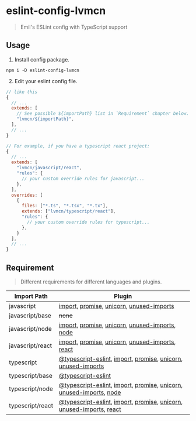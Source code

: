 # eslint-config-lvmcn

> Emil's ESLint config with TypeScript support

## Usage

1. Install config package.

```shell
npm i -D eslint-config-lvmcn
```

2. Edit your eslint config file.

```js
// like this
{
  // ...
  extends: [
    // See possible ${importPath} list in `Requirement` chapter below.
    "lvmcn/${importPath}",
  ],
  // ...
}

// For example, if you have a typescript react project:
{
  // ...
  extends: [
    "lvmcn/javascript/react",
    "rules": {
      // your custom override rules for javascript...
    },
  ],
  overrides: [
    {
      files: ["*.ts", "*.tsx", "*.tx"],
      extends: ["lvmcn/typescript/react"],
      "rules": {
        // your custom override rules for typescript...
      },
    }
  ],
  // ...
}
```

## Requirement

> Different requirements for different languages and plugins.

| Import Path | Plugin |
| ----------- | ------ |
| javascript      | [import](https://www.npmjs.com/package/eslint-plugin-import), [promise](https://www.npmjs.com/package/eslint-plugin-promise), [unicorn](https://www.npmjs.com/package/eslint-plugin-unicorn), [unused-imports](https://www.npmjs.com/package/eslint-plugin-unused-imports) |
| javascript/base | ~~none~~ |
| javascript/node | [import](https://www.npmjs.com/package/eslint-plugin-import), [promise](https://www.npmjs.com/package/eslint-plugin-promise), [unicorn](https://www.npmjs.com/package/eslint-plugin-unicorn), [unused-imports](https://www.npmjs.com/package/eslint-plugin-unused-imports), [node](https://www.npmjs.com/package/eslint-plugin-node) |
| javascript/react | [import](https://www.npmjs.com/package/eslint-plugin-import), [promise](https://www.npmjs.com/package/eslint-plugin-promise), [unicorn](https://www.npmjs.com/package/eslint-plugin-unicorn), [unused-imports](https://www.npmjs.com/package/eslint-plugin-unused-imports), [react](https://www.npmjs.com/package/eslint-plugin-react) |
| typescript      | [@typescript-eslint](https://www.npmjs.com/package/@typescript-eslint/eslint-plugin), [import](https://www.npmjs.com/package/eslint-plugin-import), [promise](https://www.npmjs.com/package/eslint-plugin-promise), [unicorn](https://www.npmjs.com/package/eslint-plugin-unicorn), [unused-imports](https://www.npmjs.com/package/eslint-plugin-unused-imports) |
| typescript/base | [@typescript-eslint](https://www.npmjs.com/package/@typescript-eslint/eslint-plugin) |
| typescript/node | [@typescript-eslint](https://www.npmjs.com/package/@typescript-eslint/eslint-plugin), [import](https://www.npmjs.com/package/eslint-plugin-import), [promise](https://www.npmjs.com/package/eslint-plugin-promise), [unicorn](https://www.npmjs.com/package/eslint-plugin-unicorn), [unused-imports](https://www.npmjs.com/package/eslint-plugin-unused-imports), [node](https://www.npmjs.com/package/eslint-plugin-node) |
| typescript/react | [@typescript-eslint](https://www.npmjs.com/package/@typescript-eslint/eslint-plugin), [import](https://www.npmjs.com/package/eslint-plugin-import), [promise](https://www.npmjs.com/package/eslint-plugin-promise), [unicorn](https://www.npmjs.com/package/eslint-plugin-unicorn), [unused-imports](https://www.npmjs.com/package/eslint-plugin-unused-imports), [react](https://www.npmjs.com/package/eslint-plugin-react) |
